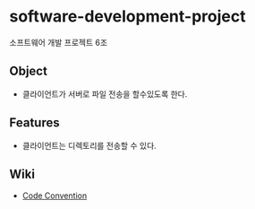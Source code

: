 # software-development-project
소프트웨어 개발 프로젝트 6조

## Object
- 클라이언트가 서버로 파일 전송을 할수있도록 한다.

## Features
- 클라이언트는 디렉토리를 전송할 수 있다.

## Wiki
- [Code Convention](https://github.com/youFrivolous/sw-project/wiki)
